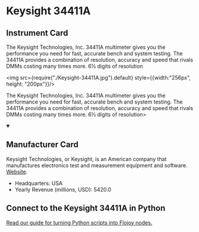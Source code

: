 
# Keysight 34411A

## Instrument Card

<div className="flex">

<div>

The Keysight Technologies, Inc. 34411A multimeter gives you the performance you need for fast, accurate bench and system testing. The 34411A provides a combination of resolution, accuracy and speed that rivals DMMs costing many times more. 6½ digits of resolution

</div>

<img src={require("./Keysight-34411A.jpg").default} style={{width:"256px", height: "200px"}}/>

</div>

The Keysight Technologies, Inc. 34411A multimeter gives you the performance you need for fast, accurate bench and system testing. The 34411A provides a combination of resolution, accuracy and speed that rivals DMMs costing many times more. 6½ digits of resolution>

<details open>
<summary><h2>Manufacturer Card</h2></summary>

Keysight Technologies, or Keysight, is an American company that manufactures electronics test and measurement equipment and software. <a href="https://www.keysight.com/us/en/home.html">Website</a>.

<ul>
  <li>Headquarters: USA</li>
  <li>Yearly Revenue (millions, USD): 5420.0</li>
</ul>
</details>

## Connect to the Keysight 34411A in Python

[Read our guide for turning Python scripts into Flojoy nodes.](https://docs.flojoy.ai/custom-nodes/creating-custom-node/)


